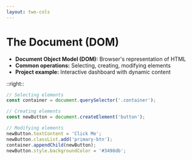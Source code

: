 ```yaml
---
layout: two-cols
---
```


# The Document (DOM)

<v-clicks>

- **Document Object Model (DOM):** Browser's representation of HTML
- **Common operations:** Selecting, creating, modifying elements
- **Project example:** Interactive dashboard with dynamic content

</v-clicks>

::right::

```js {all|1-2|4-5|7-11|all}
// Selecting elements
const container = document.querySelector('.container');

// Creating elements
const newButton = document.createElement('button');

// Modifying elements
newButton.textContent = 'Click Me';
newButton.classList.add('primary-btn');
container.appendChild(newButton);
newButton.style.backgroundColor = '#3498db';
```